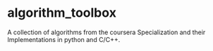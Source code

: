 # algorithm_toolbox

A collection of algorithms from the coursera Specialization
and their Implementations in python and C/C++.